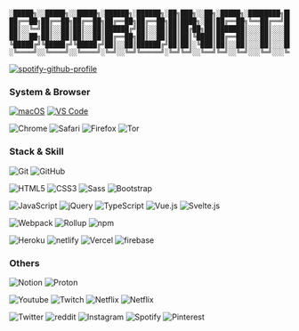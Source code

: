 ```

░█████╗░░█████╗░░█████╗░██████╗░██████╗░██╗███╗░░██╗░█████╗░████████╗███████╗░░░░░░░█████╗░░█████╗░████████╗
██╔══██╗██╔══██╗██╔══██╗██╔══██╗██╔══██╗██║████╗░██║██╔══██╗╚══██╔══╝██╔════╝░░░░░░██╔══██╗██╔══██╗╚══██╔══╝
██║░░╚═╝██║░░██║██║░░██║██████╔╝██║░░██║██║██╔██╗██║███████║░░░██║░░░█████╗░░█████╗██║░░╚═╝███████║░░░██║░░░
██║░░██╗██║░░██║██║░░██║██╔══██╗██║░░██║██║██║╚████║██╔══██║░░░██║░░░██╔══╝░░╚════╝██║░░██╗██╔══██║░░░██║░░░
╚█████╔╝╚█████╔╝╚█████╔╝██║░░██║██████╔╝██║██║░╚███║██║░░██║░░░██║░░░███████╗░░░░░░╚█████╔╝██║░░██║░░░██║░░░
░╚════╝░░╚════╝░░╚════╝░╚═╝░░╚═╝╚═════╝░╚═╝╚═╝░░╚══╝╚═╝░░╚═╝░░░╚═╝░░░╚══════╝░░░░░░░╚════╝░╚═╝░░╚═╝░░░╚═╝░░░

```
[![spotify-github-profile](https://spotify-github-profile.vercel.app/api/view?uid=22tewzj3fbagkyozmhfeihg7i&cover_image=true)](https://github.com/kittinan/spotify-github-profile)
### System & Browser

[![macOS](https://img.shields.io/badge/macOS-Mojave-292e33?style=flat-square&logo=apple&logoColor=ffffff)](https://www.apple.com/macos/mojave/)
[![VS Code](https://img.shields.io/badge/IDE-VSCode-%23007ACC?style=flat-square&logo=Visual-studio-code)](https://code.visualstudio.com/)

![Chrome](https://img.shields.io/badge/BROWSER-Chrome-blue?style=flat-square&logo=google-chrome&logoColor=fff)
![Safari](https://img.shields.io/badge/BROWSER-Safari-1E90FF?style=flat-square&logo=safari)
![Firefox](https://img.shields.io/badge/BROWSER-Firefox-FF6633?style=flat-square&logo=firefox&logoColor=fff)
![Tor](https://img.shields.io/badge/BROWSER-Tor-7B3CFF?style=flat-square&logo=Tor)

### Stack & Skill

![Git](https://img.shields.io/badge/-Git-777777?style=flat-square&logo=git&logoColor=fff)
![GitHub](https://img.shields.io/badge/-GitHub-181717?style=flat-square&logo=github)

![HTML5](https://img.shields.io/badge/-HTML5-E34F26?style=flat-square&logo=html5&logoColor=white)
![CSS3](https://img.shields.io/badge/-CSS3-1572B6?style=flat-square&logo=css3)
![Sass](https://img.shields.io/badge/-Sass-CC6699?style=flat-square&logo=sass&logoColor=white)
![Bootstrap](https://img.shields.io/badge/-Bootstrap-563D7C?style=flat-square&logo=bootstrap)

![JavaScript](https://img.shields.io/badge/-JavaScript-black?style=flat-square&logo=javascript&logoColor=fff)
![jQuery](https://img.shields.io/badge/-jQuery-343434?style=flat-square&logo=jQuery&logoColor=fff)
![TypeScript](https://img.shields.io/badge/-TypeScript-007ACC?style=flat-square&logo=typescript&logoColor=fff)
![Vue.js](https://img.shields.io/badge/-Vue.js-666666?style=flat-square&logo=Vue.js&logoColor=fff)
![Svelte.js](https://img.shields.io/badge/-Svelte-343434?style=flat-square&logo=Svelte&logoColor=fff)

![Webpack](https://img.shields.io/badge/-Webpack-8DD6F9?style=flat-square&logo=webpack&logoColor=white)
![Rollup](https://img.shields.io/badge/-Rollup-EC4A3F?style=flat-square&logo=rollup.js&logoColor=white)
![npm](https://img.shields.io/badge/-NPM-CB3837?style=flat-square&logo=npm&logoColor=white)

![Heroku](https://img.shields.io/badge/-Heroku-430098?style=flat-square&logo=heroku&logoColor=fff)
![netlify](https://img.shields.io/badge/-netlify-343434?style=flat-square&logo=netlify&logoColor=fff)
![Vercel](https://img.shields.io/badge/-vercel-000?style=flat-square&logo=vercel&logoColor=fff)
![firebase](https://img.shields.io/badge/-firebase-FFCC00?style=flat-square&logo=firebase&logoColor=fff)

### Others

![Notion](https://img.shields.io/badge/-Notion-000?style=flat-square&logo=notion&logoColor=fff)
![Proton](https://img.shields.io/badge/-Proton-003366?style=flat-square&logo=protonmail&logoColor=fff)

![Youtube](https://img.shields.io/badge/-Youtube-EE0000?style=flat-square&logo=youtube&logoColor=fff)
![Twitch](https://img.shields.io/badge/-Twitch-6927FF?style=flat-square&logo=twitch&logoColor=fff)
![Netflix](https://img.shields.io/badge/-Netflix-EE0000?style=flat-square&logo=netflix&logoColor=fff)
![Netflix](https://img.shields.io/badge/-Amazon-000?style=flat-square&logo=amazon&logoColor=fff)

![Twitter](https://img.shields.io/badge/-Twitter-1E90FF?style=flat-square&logo=twitter&logoColor=fff)
![reddit](https://img.shields.io/badge/-reddit-FF6600?style=flat-square&logo=reddit&logoColor=fff)
![Instagram](https://img.shields.io/badge/-Instagram-FF6699?style=flat-square&logo=Instagram&logoColor=fff)
![Spotify](https://img.shields.io/badge/-Spotify-00AA00?style=flat-square&logo=Spotify&logoColor=fff)
![Pinterest](https://img.shields.io/badge/-Pinterest-FF0000?style=flat-square&logo=Pinterest&logoColor=fff)
